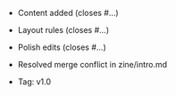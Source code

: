 
- Content added (closes #…)
- Layout rules (closes #…)
- Polish edits (closes #…)


- Resolved merge conflict in zine/intro.md


- Tag: v1.0
